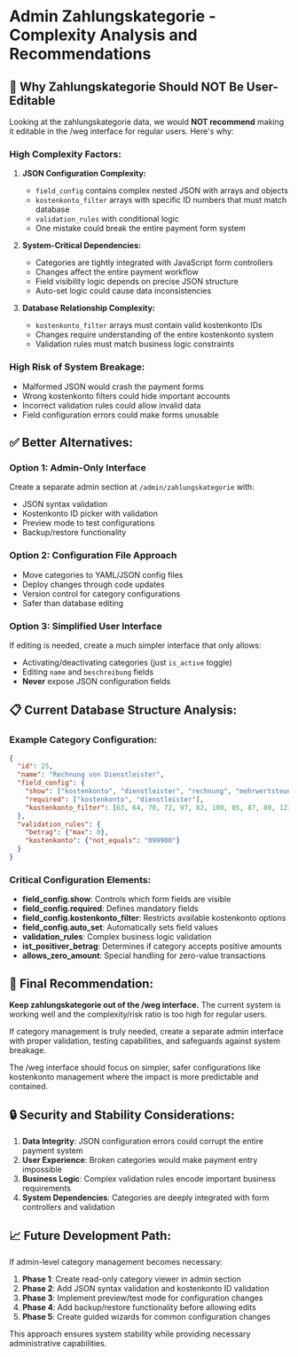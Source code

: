 # Admin Zahlungskategorie - Complexity Analysis and Recommendations

## 🚫 **Why Zahlungskategorie Should NOT Be User-Editable**

Looking at the zahlungskategorie data, we would **NOT recommend** making it editable in the /weg interface for regular users. Here's why:

### **High Complexity Factors:**

1. **JSON Configuration Complexity:**
   - `field_config` contains complex nested JSON with arrays and objects
   - `kostenkonto_filter` arrays with specific ID numbers that must match database
   - `validation_rules` with conditional logic
   - One mistake could break the entire payment form system

2. **System-Critical Dependencies:**
   - Categories are tightly integrated with JavaScript form controllers
   - Changes affect the entire payment workflow
   - Field visibility logic depends on precise JSON structure
   - Auto-set logic could cause data inconsistencies

3. **Database Relationship Complexity:**
   - `kostenkonto_filter` arrays must contain valid kostenkonto IDs
   - Changes require understanding of the entire kostenkonto system
   - Validation rules must match business logic constraints

### **High Risk of System Breakage:**
- Malformed JSON would crash the payment forms
- Wrong kostenkonto filters could hide important accounts
- Incorrect validation rules could allow invalid data
- Field configuration errors could make forms unusable

## ✅ **Better Alternatives:**

### **Option 1: Admin-Only Interface**
Create a separate admin section at `/admin/zahlungskategorie` with:
- JSON syntax validation
- Kostenkonto ID picker with validation
- Preview mode to test configurations
- Backup/restore functionality

### **Option 2: Configuration File Approach**
- Move categories to YAML/JSON config files
- Deploy changes through code updates
- Version control for category configurations
- Safer than database editing

### **Option 3: Simplified User Interface**
If editing is needed, create a much simpler interface that only allows:
- Activating/deactivating categories (just `is_active` toggle)
- Editing `name` and `beschreibung` fields
- **Never** expose JSON configuration fields

## 📋 **Current Database Structure Analysis:**

### **Example Category Configuration:**
```json
{
  "id": 25,
  "name": "Rechnung von Dienstleister",
  "field_config": {
    "show": ["kostenkonto", "dienstleister", "rechnung", "mehrwertsteuer"],
    "required": ["kostenkonto", "dienstleister"],
    "kostenkonto_filter": [63, 64, 70, 72, 97, 82, 100, 85, 87, 89, 123, 94, 95, 96, 102, 109]
  },
  "validation_rules": {
    "betrag": {"max": 0},
    "kostenkonto": {"not_equals": "099900"}
  }
}
```

### **Critical Configuration Elements:**
- **field_config.show**: Controls which form fields are visible
- **field_config.required**: Defines mandatory fields
- **field_config.kostenkonto_filter**: Restricts available kostenkonto options
- **field_config.auto_set**: Automatically sets field values
- **validation_rules**: Complex business logic validation
- **ist_positiver_betrag**: Determines if category accepts positive amounts
- **allows_zero_amount**: Special handling for zero-value transactions

## 🎯 **Final Recommendation:**

**Keep zahlungskategorie out of the /weg interface.** The current system is working well and the complexity/risk ratio is too high for regular users. 

If category management is truly needed, create a separate admin interface with proper validation, testing capabilities, and safeguards against system breakage.

The /weg interface should focus on simpler, safer configurations like kostenkonto management where the impact is more predictable and contained.

## 🔒 **Security and Stability Considerations:**

1. **Data Integrity**: JSON configuration errors could corrupt the entire payment system
2. **User Experience**: Broken categories would make payment entry impossible
3. **Business Logic**: Complex validation rules encode important business requirements
4. **System Dependencies**: Categories are deeply integrated with form controllers and validation

## 📈 **Future Development Path:**

If admin-level category management becomes necessary:

1. **Phase 1**: Create read-only category viewer in admin section
2. **Phase 2**: Add JSON syntax validation and kostenkonto ID validation
3. **Phase 3**: Implement preview/test mode for configuration changes
4. **Phase 4**: Add backup/restore functionality before allowing edits
5. **Phase 5**: Create guided wizards for common configuration changes

This approach ensures system stability while providing necessary administrative capabilities.